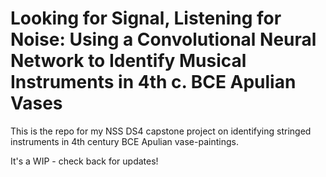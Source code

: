 # Looking for Signal, Listening for Noise: Using a Convolutional Neural Network to Identify Musical Instruments in 4th c. BCE Apulian Vases

This is the repo for my NSS DS4 capstone project on identifying stringed instruments in 4th century BCE Apulian vase-paintings.

It's a WIP - check back for updates!
